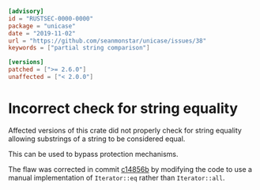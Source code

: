```toml
[advisory]
id = "RUSTSEC-0000-0000"
package = "unicase"
date = "2019-11-02"
url = "https://github.com/seanmonstar/unicase/issues/38"
keywords = ["partial string comparison"]

[versions]
patched = [">= 2.6.0"]
unaffected = ["< 2.0.0"]
```

# Incorrect check for string equality

Affected versions of this crate did not properly check for string equality allowing substrings of a string to be considered equal.

This can be used to bypass protection mechanisms.

The flaw was corrected in commit [c14856b](https://github.com/seanmonstar/unicase/commit/c14856b0ef9b2e6d8dce802d1a9d5b83a7ce2118) by modifying the code to use a manual implementation of `Iterator::eq` rather than `Iterator::all`.
